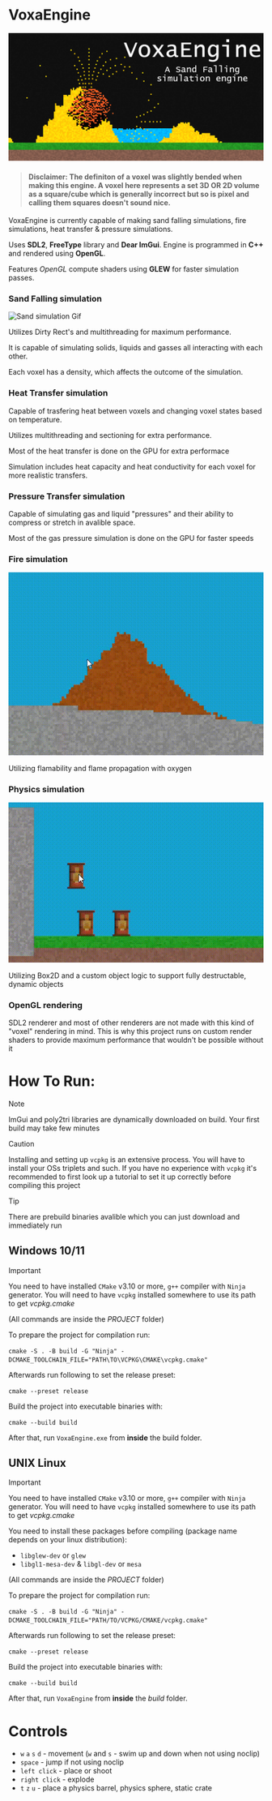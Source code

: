 # **VoxaEngine**

![Game Image](/Promotional-stuff/banner.png)

> #### **Disclaimer**: The definiton of a voxel was slightly bended when making this engine. A voxel here represents a set 3D **OR 2D** volume as a square/cube which is generally incorrect but so is pixel and calling them squares doesn't sound nice. 

VoxaEngine is currently capable of making sand falling simulations, fire simulations, heat transfer & pressure simulations.

Uses **SDL2**, **FreeType** library and **Dear ImGui**. Engine is programmed in **C++** and rendered using **OpenGL**.

Features *OpenGL* compute shaders using **GLEW** for faster simulation passes.

### Sand Falling simulation

![Sand simulation Gif](/Promotional-stuff/sand-simulation.gif)

Utilizes Dirty Rect's and multithreading for maximum performance.

It is capable of simulating solids, liquids and gasses all interacting with each other.

Each voxel has a density, which affects the outcome of the simulation.

### Heat Transfer simulation

Capable of trasfering heat between voxels and changing voxel states based on temperature.

Utilizes multithreading and sectioning for extra performance.

Most of the heat transfer is done on the GPU for extra performace

Simulation includes heat capacity and heat conductivity for each voxel for more realistic transfers.

### Pressure Transfer simulation

Capable of simulating gas and liquid "pressures" and their ability to compress or stretch in avalible space.

Most of the gas pressure simulation is done on the GPU for faster speeds

### Fire simulation

![Fire GIF](/Promotional-stuff/fire.gif)

Utilizing flamability and flame propagation with oxygen

### Physics simulation

![Simulation GIF](/Promotional-stuff/physics-simulation.gif)

Utilizing Box2D and a custom object logic to support fully destructable, dynamic objects

### OpenGL rendering

SDL2 renderer and most of other renderers are not made with this kind of "voxel" rendering in mind. This is why this project runs on custom render shaders to provide maximum performance that wouldn't be possible without it

# How To Run:

> [!NOTE]  
> ImGui and poly2tri libraries are dynamically downloaded on build. Your first build may take few minutes

> [!CAUTION]
> Installing and setting up `vcpkg` is an extensive process. You will have to install your OSs triplets and such. If you have no experience with `vcpkg` it's recommended to first look up a tutorial to set it up correctly before compiling this project

> [!TIP]
> There are prebuild binaries avalible which you can just download and immediately run

## Windows 10/11

> [!IMPORTANT]
> You need to have installed `CMake` v3.10 or more, `g++` compiler with `Ninja` generator.
> You will need to have `vcpkg` installed somewhere to use its path to get *vcpkg.cmake*

(All commands are inside the *PROJECT* folder)

To prepare the project for compilation run:

`cmake -S . -B build -G "Ninja" -DCMAKE_TOOLCHAIN_FILE="PATH\TO\VCPKG\CMAKE\vcpkg.cmake"`

Afterwards run following to set the release preset:

`cmake --preset release` 

Build the project into executable binaries with:

`cmake --build build` 

After that, run `VoxaEngine.exe` from **inside** the build folder.

## UNIX Linux

> [!IMPORTANT]
> You need to have installed `CMake` v3.10 or more, `g++` compiler with `Ninja` generator.
> You will need to have `vcpkg` installed somewhere to use its path to get *vcpkg.cmake*

You need to install these packages before compiling (package name depends on your linux distribution):
- `libglew-dev` or `glew`
- `libgl1-mesa-dev` & `libgl-dev` or `mesa`


(All commands are inside the *PROJECT* folder)

To prepare the project for compilation run:

`cmake -S . -B build -G "Ninja" -DCMAKE_TOOLCHAIN_FILE="PATH/TO/VCPKG/CMAKE/vcpkg.cmake"`

Afterwards run following to set the release preset:

`cmake --preset release` 

Build the project into executable binaries with:

`cmake --build build` 

After that, run `VoxaEngine` from **inside** the *build* folder.

# Controls

 - `w` `a` `s` `d` - movement (`w` and `s` - swim up and down when not using noclip)
 - `space` - jump if not using noclip
 - `left click` - place or shoot
 - `right click` - explode
 - `t` `z` `u` - place a physics barrel, physics sphere, static crate

